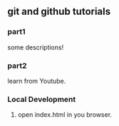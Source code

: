 ## git and github tutorials

### part1
some descriptions!


### part2
learn from Youtube.

### Local Development

1. open index.html in you browser.